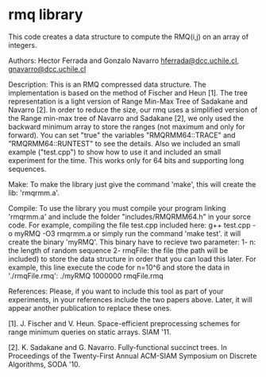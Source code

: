rmq library
===========

This code creates a data structure to compute the RMQ(i,j) on an array of integers.

Authors: 
	Hector Ferrada and Gonzalo Navarro
	hferrada@dcc.uchile.cl, gnavarro@dcc.uchile.cl

Description:
	This is an RMQ compressed data structure. The implementation is based on the
	method of Fischer and Heun [1]. The tree representation is a light version of
	Range Min-Max Tree of Sadakane and Navarro [2].
	In order to reduce the size, our rmq uses a simplified version of the Range 
	min-max tree of Navarro and Sadakane [2], we only used the backward minimum 
	array to store the ranges (not maximum and only for forward). You can set 
	"true" the variables "RMQRMM64::TRACE" and "RMQRMM64::RUNTEST" to see the 
	details. Also we included an small example ("test.cpp") to show how to use 
	it and included an small experiment for the time. This works only for 64 bits 
	and supporting long sequences.

Make:
	To make the library just give the command 'make', this will
	create the lib: 'rmqrmm.a'.

Compile:
	To use the library you must compile your program linking 'rmqrmm.a' and include
	the folder "includes/RMQRMM64.h" in your sorce code.
	For example, compiling the file test.cpp included here:
		g++ test.cpp -o myRMQ -O3 rmqrmm.a 
		or simply run the command 'make test'. it will create the binary 'myRMQ'.
	This binary have to recieve two parameter: 
		1- n: the length of random sequence 
		2- rmqFile: the file (the path will be included) to store the data structure 
		in order that you can load this later.
	For example, this line execute the code for n=10^6 and store the data in './rmqFile.rmq':
		./myRMQ 1000000 rmqFile.rmq

References:
	Please, if you want to include this tool as part of your experiments, in your
	references include the two papers above. Later, it will appear another 
	publication to replace these ones.

[1]. J. Fischer and V. Heun. Space-efficient preprocessing schemes for range minimum 
queries on static arrays. SIAM '11.

[2]. K. Sadakane and G. Navarro. Fully-functional succinct trees. In Proceedings of 
the Twenty-First Annual ACM-SIAM Symposium on Discrete Algorithms, SODA '10.
